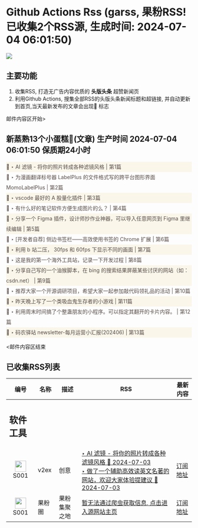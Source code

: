 # Github Actions Rss (garss, 果粉RSS! 已收集2个RSS源, 生成时间: 2024-07-04 06:01:50)

![](https://cdn.jsdelivr.net/gh/xinkeji/garss/_media/ga-rss.png)



## 主要功能
1. 收集RSS, 打造无广告内容优质的 **头版头条** 超赞新闻页
2. 利用Github Actions, 搜集全部RSS的头版头条新闻标题和超链接, 并自动更新到首页,当天最新发布的文章会出现🌈 标志

邮件内容区开始>
<h2>新蒸熟13个小蛋糕🍰(文章) 生产时间 2024-07-04 06:01:50 保质期24小时</h2>

<div style='line-height:3;background-color:#FAF6EA;' ><a href='https://www.v2ex.com/t/1054571#reply15' style="line-height:2;text-decoration:none;display:block;color:#584D49;">🌈 ‣ AI 滤镜 - 将你的照片转成各种滤镜风格 | 第1篇</a></div><div style='line-height:3;' ><a href='https://www.v2ex.com/t/1054669#reply0' style="line-height:2;text-decoration:none;display:block;color:#584D49;">🌈 ‣ 为漫画翻译标号器 LabelPlus 的文件格式写的跨平台图形界面 MomoLabelPlus | 第2篇</a></div><div style='line-height:3;background-color:#FAF6EA;' ><a href='https://www.v2ex.com/t/1054642#reply2' style="line-height:2;text-decoration:none;display:block;color:#584D49;">🌈 ‣ vscode 最好的 A 股量化插件 | 第3篇</a></div><div style='line-height:3;' ><a href='https://www.v2ex.com/t/1054451#reply19' style="line-height:2;text-decoration:none;display:block;color:#584D49;">🌈 ‣ 有什么好的笔记软件方便生成图片的么？ | 第4篇</a></div><div style='line-height:3;background-color:#FAF6EA;' ><a href='https://www.v2ex.com/t/1054624#reply0' style="line-height:2;text-decoration:none;display:block;color:#584D49;">🌈 ‣ 分享一个 Figma 插件，设计师抄作业神器，可以导入任意网页到 Figma 里继续编辑 | 第5篇</a></div><div style='line-height:3;' ><a href='https://www.v2ex.com/t/1054621#reply0' style="line-height:2;text-decoration:none;display:block;color:#584D49;">🌈 ‣ [开发者自荐] 侧边书签栏——高效使用书签的 Chrome 扩展 | 第6篇</a></div><div style='line-height:3;background-color:#FAF6EA;' ><a href='https://www.v2ex.com/t/1054464#reply15' style="line-height:2;text-decoration:none;display:block;color:#584D49;">🌈 ‣ 利用 b 站二压， 30fps 和 60fps 下显示不同的画面 | 第7篇</a></div><div style='line-height:3;' ><a href='https://www.v2ex.com/t/1054545#reply0' style="line-height:2;text-decoration:none;display:block;color:#584D49;">🌈 ‣ 这是我的第一个海外工具站，记录一下开发过程 | 第8篇</a></div><div style='line-height:3;background-color:#FAF6EA;' ><a href='https://www.v2ex.com/t/1054454#reply10' style="line-height:2;text-decoration:none;display:block;color:#584D49;">🌈 ‣ 分享自己写的一个油猴脚本，在 bing 的搜索结果屏蔽某些讨厌的网站（如： csdn.net） | 第9篇</a></div><div style='line-height:3;' ><a href='https://www.v2ex.com/t/1054528#reply1' style="line-height:2;text-decoration:none;display:block;color:#584D49;">🌈 ‣ 推荐大家一个开源调研项目，希望大家一起参加敲代码领礼品的活动 | 第10篇</a></div><div style='line-height:3;background-color:#FAF6EA;' ><a href='https://www.v2ex.com/t/1054429#reply6' style="line-height:2;text-decoration:none;display:block;color:#584D49;">🌈 ‣ 昨天晚上写了一个类吸血鬼生存者的小游戏 | 第11篇</a></div><div style='line-height:3;' ><a href='https://www.v2ex.com/t/1054505#reply0' style="line-height:2;text-decoration:none;display:block;color:#584D49;">🌈 ‣ 利用周末时间搞了个整蛊朋友的小程序。可以指定其翻开的卡片内容。 | 第12篇</a></div><div style='line-height:3;background-color:#FAF6EA;' ><a href='https://www.v2ex.com/t/1054481#reply0' style="line-height:2;text-decoration:none;display:block;color:#584D49;">🌈 ‣ 码农驿站 newsletter-每月运营小汇报(202406) | 第13篇</a></div>

<邮件内容区结束

## 已收集RSS列表

| 编号 | 名称 | 描述 | RSS | 最新内容 |
| --- | --- | --- | --- | --- |
| <h2 id="软件工具">软件工具</h2> |  |   |  |  |
| <div id="S001" style="text-align: center;"><img src="https://cdn.jsdelivr.net/gh/zhaoolee/garss/_media/favicon/S001.png" width="30px" style="width:30px;height: auto;"/><br><span>S001</span></div> | v2ex | 创意 | [‣ AI 滤镜 - 将你的照片转成各种滤镜风格 🌈 2024-07-03](https://www.v2ex.com/t/1054571#reply15)<br/>[‣ 做了一个辅助高效读英文名著的网站，欢迎大家体验提建议 🌈 2024-07-03](https://www.v2ex.com/t/1054394#reply34) | [订阅地址](https://www.v2ex.com/feed/tab/creative.xml) |
| <div id="S001" style="text-align: center;"><img src="https://cdn.jsdelivr.net/gh/zhaoolee/garss/_media/favicon/S001.png" width="30px" style="width:30px;height: auto;"/><br><span>S001</span></div> | 果粉圈 | 果粉集聚之地 | [暂无法通过爬虫获取信息, 点击进入源网站主页](https://g0f.cn) | [订阅地址](https://g0f.cn/rss.xml) |



